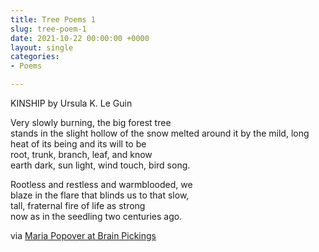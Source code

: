 ```yaml
---
title: Tree Poems 1
slug: tree-poem-1
date: 2021-10-22 00:00:00 +0000
layout: single
categories: 
- Poems

---
```


KINSHIP
by Ursula K. Le Guin

Very slowly burning, the big forest tree  
stands in the slight hollow of the snow
melted around it by the mild, long  
heat of its being and its will to be  
root, trunk, branch, leaf, and know  
earth dark, sun light, wind touch, bird song.  

Rootless and restless and warmblooded, we  
blaze in the flare that blinds us to that slow,  
tall, fraternal fire of life as strong  
now as in the seedling two centuries ago.  


via [Maria Popover at Brain Pickings][1]

[1]: https://www.brainpickings.org/2021/10/20/ursula-k-le-guin-kinship-poem/?utm_source=feedburner&utm_medium=feed&utm_campaign=Feed%3A+brainpickings%2Frss+%28Brain+Pickings%29
